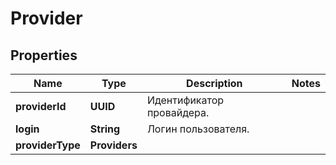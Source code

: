 

# Provider


## Properties

| Name | Type | Description | Notes |
|------------ | ------------- | ------------- | -------------|
|**providerId** | **UUID** | Идентификатор провайдера. |  |
|**login** | **String** | Логин пользователя. |  |
|**providerType** | **Providers** |  |  |



